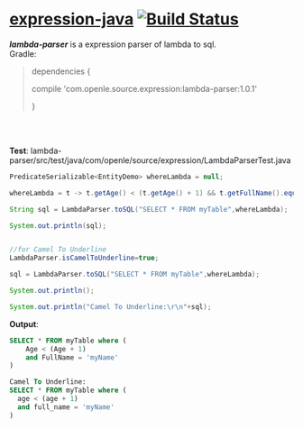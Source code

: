 # [expression-java](https://github.com/iwangxiaodong/expression-java) [![Build Status](https://travis-ci.org/iwangxiaodong/expression-java.svg?branch=master)](https://travis-ci.org/iwangxiaodong/expression-java)

***lambda-parser*** is a expression parser of lambda to sql.
<br />
Gradle:
<br />
> dependencies {
>
> compile 'com.openle.source.expression:lambda-parser:1.0.1'
>
> }
<br />
<br />

**Test**: lambda-parser/src/test/java/com/openle/source/expression/LambdaParserTest.java
```java
PredicateSerializable<EntityDemo> whereLambda = null;

whereLambda = t -> t.getAge() < (t.getAge() + 1) && t.getFullName().equals("myName") && true;

String sql = LambdaParser.toSQL("SELECT * FROM myTable",whereLambda);

System.out.println(sql);


//for Camel To Underline
LambdaParser.isCamelToUnderline=true;

sql = LambdaParser.toSQL("SELECT * FROM myTable",whereLambda);

System.out.println();

System.out.println("Camel To Underline:\r\n"+sql);

```

**Output**:
```sql
SELECT * FROM myTable where (
    Age < (Age + 1)
    and FullName = 'myName'
)
```
```sql
Camel To Underline:
SELECT * FROM myTable where (
  age < (age + 1)
  and full_name = 'myName'
)
```
